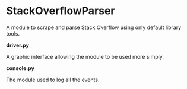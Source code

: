 # StackOverflowParser
A module to scrape and parse Stack Overflow using only default library tools.

**driver.py**

A graphic interface allowing the module to be used more simply.

**console.py**

The module used to log all the events.
